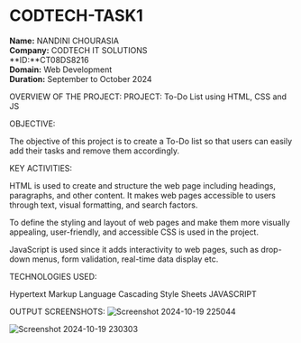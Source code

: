 # CODTECH-TASK1
**Name:** NANDINI CHOURASIA<BR>
**Company:** CODTECH IT SOLUTIONS <BR>
**ID:**CT08DS8216 <BR>
**Domain:** Web Development <br>
**Duration:** September to October 2024 <br>

OVERVIEW OF THE PROJECT:
PROJECT: To-Do List using HTML, CSS and JS

OBJECTIVE:

The objective of this project is to create a To-Do list so that users can easily add their tasks and remove them accordingly.

KEY ACTIVITIES:

HTML is used to create and structure the web page including headings, paragraphs, and other content. It makes web pages accessible to users through text, visual formatting, and search factors.

To define the styling and layout of web pages and make them more visually appealing, user-friendly, and accessible CSS is used in the project.

JavaScript is used since it adds interactivity to web pages, such as drop-down menus, form validation, real-time data display etc. 


TECHNOLOGIES USED:

Hypertext Markup Language
Cascading Style Sheets
JAVASCRIPT

OUTPUT SCREENSHOTS:
![Screenshot 2024-10-19 225044](https://github.com/user-attachments/assets/04364f48-5eec-49f3-9ae5-c03acf9814b3)

![Screenshot 2024-10-19 230303](https://github.com/user-attachments/assets/c619b425-f3e8-4a3c-940e-9f8c29a198ab)











